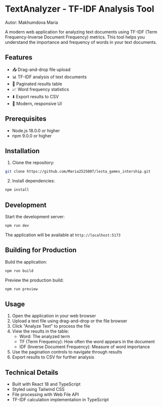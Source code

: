 # TextAnalyzer - TF-IDF Analysis Tool

Autor: Makhumdova Maria

A modern web application for analyzing text documents using TF-IDF (Term Frequency-Inverse Document Frequency) metrics. This tool helps you understand the importance and frequency of words in your text documents.

## Features

- 📤 Drag-and-drop file upload
- 📊 TF-IDF analysis of text documents
- 📑 Paginated results table
- 📈 Word frequency statistics
- ⬇️ Export results to CSV
- 🎨 Modern, responsive UI

## Prerequisites

- Node.js 18.0.0 or higher
- npm 9.0.0 or higher

## Installation

1. Clone the repository:
```bash
git clone https://github.com/Maria2525007/lesta_games_intership.git
```

2. Install dependencies:
```bash
npm install
```

## Development

Start the development server:
```bash
npm run dev
```

The application will be available at `http://localhost:5173`

## Building for Production

Build the application:
```bash
npm run build
```

Preview the production build:
```bash
npm run preview
```

## Usage

1. Open the application in your web browser
2. Upload a text file using drag-and-drop or the file browser
3. Click "Analyze Text" to process the file
4. View the results in the table:
   - Word: The analyzed term
   - TF (Term Frequency): How often the word appears in the document
   - IDF (Inverse Document Frequency): Measure of word importance
5. Use the pagination controls to navigate through results
6. Export results to CSV for further analysis

## Technical Details

- Built with React 18 and TypeScript
- Styled using Tailwind CSS
- File processing with Web File API
- TF-IDF calculation implementation in TypeScript
